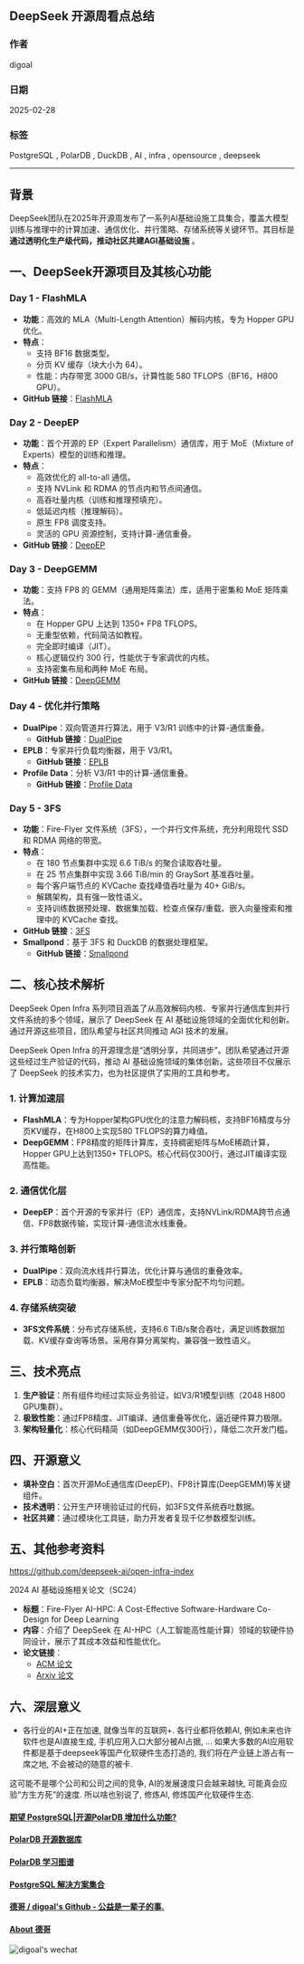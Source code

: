 ## DeepSeek 开源周看点总结   
              
### 作者              
digoal              
              
### 日期              
2025-02-28             
              
### 标签              
PostgreSQL , PolarDB , DuckDB , AI , infra , opensource , deepseek   
              
----              
              
## 背景   
DeepSeek团队在2025年开源周发布了一系列AI基础设施工具集合，覆盖大模型训练与推理中的计算加速、通信优化、并行策略、存储系统等关键环节。其目标是**通过透明化生产级代码，推动社区共建AGI基础设施** 。  
  
## 一、DeepSeek开源项目及其核心功能  
  
### **Day 1 - FlashMLA**  
- **功能**：高效的 MLA（Multi-Length Attention）解码内核，专为 Hopper GPU 优化。  
- **特点**：  
  - 支持 BF16 数据类型。  
  - 分页 KV 缓存（块大小为 64）。  
  - 性能：内存带宽 3000 GB/s，计算性能 580 TFLOPS（BF16，H800 GPU）。  
- **GitHub 链接**：[FlashMLA](https://github.com/deepseek-ai/FlashMLA)  
  
### **Day 2 - DeepEP**  
- **功能**：首个开源的 EP（Expert Parallelism）通信库，用于 MoE（Mixture of Experts）模型的训练和推理。  
- **特点**：  
  - 高效优化的 all-to-all 通信。  
  - 支持 NVLink 和 RDMA 的节点内和节点间通信。  
  - 高吞吐量内核（训练和推理预填充）。  
  - 低延迟内核（推理解码）。  
  - 原生 FP8 调度支持。  
  - 灵活的 GPU 资源控制，支持计算-通信重叠。  
- **GitHub 链接**：[DeepEP](https://github.com/deepseek-ai/DeepEP)  
  
### **Day 3 - DeepGEMM**  
- **功能**：支持 FP8 的 GEMM（通用矩阵乘法）库，适用于密集和 MoE 矩阵乘法。  
- **特点**：  
  - 在 Hopper GPU 上达到 1350+ FP8 TFLOPS。  
  - 无重型依赖，代码简洁如教程。  
  - 完全即时编译（JIT）。  
  - 核心逻辑仅约 300 行，性能优于专家调优的内核。  
  - 支持密集布局和两种 MoE 布局。  
- **GitHub 链接**：[DeepGEMM](https://github.com/deepseek-ai/DeepGEMM)  
  
### **Day 4 - 优化并行策略**  
- **DualPipe**：双向管道并行算法，用于 V3/R1 训练中的计算-通信重叠。  
  - **GitHub 链接**：[DualPipe](https://github.com/deepseek-ai/DualPipe)  
- **EPLB**：专家并行负载均衡器，用于 V3/R1。  
  - **GitHub 链接**：[EPLB](https://github.com/deepseek-ai/eplb)  
- **Profile Data**：分析 V3/R1 中的计算-通信重叠。  
  - **GitHub 链接**：[Profile Data](https://github.com/deepseek-ai/profile-data)  
  
### **Day 5 - 3FS**  
- **功能**：Fire-Flyer 文件系统（3FS），一个并行文件系统，充分利用现代 SSD 和 RDMA 网络的带宽。  
- **特点**：  
  - 在 180 节点集群中实现 6.6 TiB/s 的聚合读取吞吐量。  
  - 在 25 节点集群中实现 3.66 TiB/min 的 GraySort 基准吞吐量。  
  - 每个客户端节点的 KVCache 查找峰值吞吐量为 40+ GiB/s。  
  - 解耦架构，具有强一致性语义。  
  - 支持训练数据预处理、数据集加载、检查点保存/重载、嵌入向量搜索和推理中的 KVCache 查找。  
- **GitHub 链接**：[3FS](https://github.com/deepseek-ai/3FS)  
- **Smallpond**：基于 3FS 和 DuckDB 的数据处理框架。  
  - **GitHub 链接**：[Smallpond](https://github.com/deepseek-ai/smallpond)  
  
  
## 二、核心技术解析  
DeepSeek Open Infra 系列项目涵盖了从高效解码内核、专家并行通信库到并行文件系统的多个领域，展示了 DeepSeek 在 AI 基础设施领域的全面优化和创新。通过开源这些项目，团队希望与社区共同推动 AGI 技术的发展。  
  
DeepSeek Open Infra 的开源理念是“透明分享，共同进步”。团队希望通过开源这些经过生产验证的代码，推动 AI 基础设施领域的集体创新。这些项目不仅展示了 DeepSeek 的技术实力，也为社区提供了实用的工具和参考。  
  
### 1. **计算加速层**  
- **FlashMLA**：专为Hopper架构GPU优化的注意力解码核，支持BF16精度与分页KV缓存，在H800上实现580 TFLOPS的算力峰值。  
- **DeepGEMM**：FP8精度的矩阵计算库，支持稠密矩阵与MoE稀疏计算，Hopper GPU上达到1350+ TFLOPS。核心代码仅300行，通过JIT编译实现高性能。  
  
### 2. **通信优化层**  
- **DeepEP**：首个开源的专家并行（EP）通信库，支持NVLink/RDMA跨节点通信、FP8数据传输，实现计算-通信流水线重叠。  
  
### 3. **并行策略创新**  
- **DualPipe**：双向流水线并行算法，优化计算与通信的重叠效率。  
- **EPLB**：动态负载均衡器，解决MoE模型中专家分配不均匀问题。  
  
### 4. **存储系统突破**  
- **3FS文件系统**：分布式存储系统，支持6.6 TiB/s聚合吞吐，满足训练数据加载、KV缓存查询等场景。采用存算分离架构，兼容强一致性语义。  
  
## 三、技术亮点  
1. **生产验证**：所有组件均经过实际业务验证，如V3/R1模型训练（2048 H800 GPU集群）。  
2. **极致性能**：通过FP8精度、JIT编译、通信重叠等优化，逼近硬件算力极限。  
3. **架构轻量化**：核心代码精简（如DeepGEMM仅300行），降低二次开发门槛。  
  
## 四、开源意义  
- **填补空白**：首次开源MoE通信库(DeepEP)、FP8计算库(DeepGEMM)等关键组件。  
- **技术透明**：公开生产环境验证过的代码，如3FS文件系统吞吐数据。  
- **社区共建**：通过模块化工具链，助力开发者复现千亿参数模型训练。  
  
## 五、其他参考资料  
https://github.com/deepseek-ai/open-infra-index   
  
2024 AI 基础设施相关论文（SC24）  
- **标题**：Fire-Flyer AI-HPC: A Cost-Effective Software-Hardware Co-Design for Deep Learning  
- **内容**：介绍了 DeepSeek 在 AI-HPC（人工智能高性能计算）领域的软硬件协同设计，展示了其成本效益和性能优化。  
- **论文链接**：  
  - [ACM 论文](https://dl.acm.org/doi/10.1109/SC41406.2024.00089)  
  - [Arxiv 论文](https://arxiv.org/abs/2408.14158)  
  
## 六、深层意义  
- 各行业的AI+正在加速, 就像当年的互联网+. 各行业都将依赖AI, 例如未来也许软件也是AI直接生成, 手机应用入口大部分被AI占据, ... 如果大多数的AI应用软件都是基于deepseek等国产化软硬件生态打造的, 我们将在产业链上游占有一席之地, 不会被动的随意的被卡.    
  
这可能不是哪个公司和公司之间的竞争, AI的发展速度只会越来越快, 可能真会应验“方生方死”的速度. 所以啥也别说了, 修炼AI, 修炼国产化软硬件生态.    
  
  
  
#### [期望 PostgreSQL|开源PolarDB 增加什么功能?](https://github.com/digoal/blog/issues/76 "269ac3d1c492e938c0191101c7238216")
  
  
#### [PolarDB 开源数据库](https://openpolardb.com/home "57258f76c37864c6e6d23383d05714ea")
  
  
#### [PolarDB 学习图谱](https://www.aliyun.com/database/openpolardb/activity "8642f60e04ed0c814bf9cb9677976bd4")
  
  
#### [PostgreSQL 解决方案集合](../201706/20170601_02.md "40cff096e9ed7122c512b35d8561d9c8")
  
  
#### [德哥 / digoal's Github - 公益是一辈子的事.](https://github.com/digoal/blog/blob/master/README.md "22709685feb7cab07d30f30387f0a9ae")
  
  
#### [About 德哥](https://github.com/digoal/blog/blob/master/me/readme.md "a37735981e7704886ffd590565582dd0")
  
  
![digoal's wechat](../pic/digoal_weixin.jpg "f7ad92eeba24523fd47a6e1a0e691b59")
  
